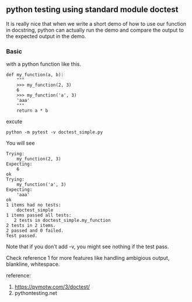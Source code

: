 ## python testing using standard module doctest

It is really nice that when we write a short demo of how to use our function in docstring, python can actually run the demo and compare the output to the expected output in the demo.

### Basic

with a python function like this.
```
def my_function(a, b):
    """
    >>> my_function(2, 3)
    6
    >>> my_function('a', 3)
    'aaa'
    """
    return a * b
```
excute
```
python -m pytest -v doctest_simple.py
```

You will see
```
Trying:
    my_function(2, 3)
Expecting:
    6
ok
Trying:
    my_function('a', 3)
Expecting:
    'aaa'
ok
1 items had no tests:
    doctest_simple
1 items passed all tests:
   2 tests in doctest_simple.my_function
2 tests in 2 items.
2 passed and 0 failed.
Test passed.
```

Note that if you don't add -v, you might see nothing if the test pass.

Check reference 1 for more features like handling ambigious output, blankline, whitespace.

reference: 
1. https://pymotw.com/3/doctest/
2. pythontesting.net